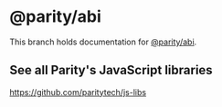 # @parity/abi

This branch holds documentation for [@parity/abi](https://github.com/paritytech/js-libs/tree/master/packages/abi).

## See all Parity's JavaScript libraries

https://github.com/paritytech/js-libs
